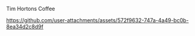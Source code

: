 Tim Hortons Coffee



https://github.com/user-attachments/assets/572f9632-747a-4a49-bc0b-8ea34d2c8d9f

